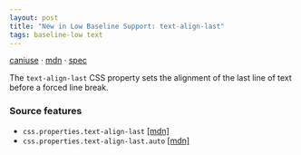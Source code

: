 ```yaml
---
layout: post
title: "New in Low Baseline Support: text-align-last"
tags: baseline-low text
---
```


[caniuse](https://caniuse.com/?search=text-align-last) · [mdn](https://developer.mozilla.org/en-US/search?q=text-align-last) · [spec](https://drafts.csswg.org/css-text-4/#text-align-last-property)

The `text-align-last` CSS property sets the alignment of the last line of text before a forced line break.

### Source features

- ``css.properties.text-align-last`` [[mdn]](https://developer.mozilla.org/en-US/search?q=css.properties.text-align-last)
- ``css.properties.text-align-last.auto`` [[mdn]](https://developer.mozilla.org/en-US/search?q=css.properties.text-align-last.auto)
